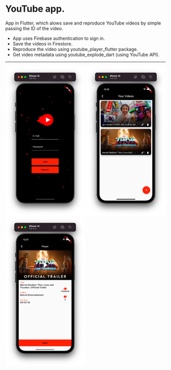 # YouTube app.

App in Flutter, which alows save and reproduce YouTube videos by simple passing the ID of the video.
- App uses Firebase authentication to sign in.
- Save the videos in Firestore.
- Reproduce the video using youtube_player_flutter package.
- Get video metadata using youtube_explode_dart (using YouTube API).

<hr>

[<img src="assets/images/login_s.png" width="250"/>](image.png)
[<img src="assets/images/videos_s.png" width="250"/>](image.png)
[<img src="assets/images/player_s.png" width="250"/>](image.png)


